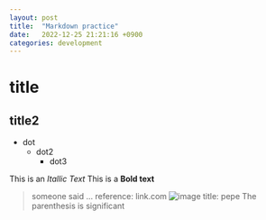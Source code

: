 ```yaml
---
layout: post
title:  "Markdown practice"
date:   2022-12-25 21:21:16 +0900
categories: development
---
```

# title
## title2
- dot
  - dot2
    - dot3


This is an *Itallic Text*
This is a **Bold text** 
> someone said ... reference: link.com
![image title: pepe](https://ichef.bbci.co.uk/news/976/cpsprodpb/16620/production/_91408619_55df76d5-2245-41c1-8031-07a4da3f313f.jpg) The parenthesis is significant